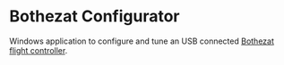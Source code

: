 # Bothezat Configurator
Windows application to configure and tune an USB connected [Bothezat flight controller](https://github.com/ErwinTerpstra/Bothezat).
